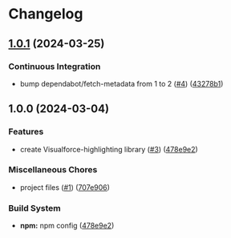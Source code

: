# Changelog

## [1.0.1](https://github.com/dschach/highlightjs-visualforce/compare/v1.0.0...v1.0.1) (2024-03-25)


### Continuous Integration

* bump dependabot/fetch-metadata from 1 to 2 ([#4](https://github.com/dschach/highlightjs-visualforce/issues/4)) ([43278b1](https://github.com/dschach/highlightjs-visualforce/commit/43278b1b04a2ac463a95485d84c4dd42e34232a7))

## 1.0.0 (2024-03-04)


### Features

* create Visualforce-highlighting library ([#3](https://github.com/dschach/highlightjs-visualforce/issues/3)) ([478e9e2](https://github.com/dschach/highlightjs-visualforce/commit/478e9e2c6ff9a8b882b48dd28ba4ec24c91e4912))


### Miscellaneous Chores

* project files ([#1](https://github.com/dschach/highlightjs-visualforce/issues/1)) ([707e906](https://github.com/dschach/highlightjs-visualforce/commit/707e90658e466026008903f427a5a7bb48bc6915))


### Build System

* **npm:** npm config ([478e9e2](https://github.com/dschach/highlightjs-visualforce/commit/478e9e2c6ff9a8b882b48dd28ba4ec24c91e4912))
